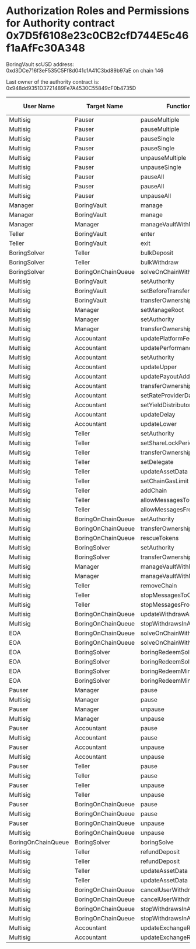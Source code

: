 # Authorization Roles and Permissions for Authority contract 0x7D5f6108e23c0CB2cfD744E5c46f1aAfFc30A348

BoringVault scUSD address: 0xd3DCe716f3eF535C5Ff8d041c1A41C3bd89b97aE on chain 146

Last owner of the authority contract is: 0x948dd9351D3721489Fe7A4530C55849cF0b4735D

| User Name | Target Name | Function Names | Function Signatures | User Address | Target Address |
|-----------|-------------|----------------|-------------------|--------------|----------------|
| Multisig | Pauser | pauseMultiple | 0x1414a737 | 0xB26AEb430b5Bf6Be55763b42095E82DB9a1838B8 | 0x7B49E2ceed55B33C382741eCdfe585878843c1f1 |
| Multisig | Pauser | pauseMultiple | 0x1414a737 | 0xE89CeE9837e6Fce3b1Ebd8E1C779b76fd6E20136 | 0x7B49E2ceed55B33C382741eCdfe585878843c1f1 |
| Multisig | Pauser | pauseSingle | 0x6fa02012 | 0xB26AEb430b5Bf6Be55763b42095E82DB9a1838B8 | 0x7B49E2ceed55B33C382741eCdfe585878843c1f1 |
| Multisig | Pauser | pauseSingle | 0x6fa02012 | 0xE89CeE9837e6Fce3b1Ebd8E1C779b76fd6E20136 | 0x7B49E2ceed55B33C382741eCdfe585878843c1f1 |
| Multisig | Pauser | unpauseMultiple | 0x2a578b95 | 0x948dd9351D3721489Fe7A4530C55849cF0b4735D | 0x7B49E2ceed55B33C382741eCdfe585878843c1f1 |
| Multisig | Pauser | unpauseSingle | 0x4ed1a7ed | 0x948dd9351D3721489Fe7A4530C55849cF0b4735D | 0x7B49E2ceed55B33C382741eCdfe585878843c1f1 |
| Multisig | Pauser | pauseAll | 0x595c6a67 | 0xB26AEb430b5Bf6Be55763b42095E82DB9a1838B8 | 0x7B49E2ceed55B33C382741eCdfe585878843c1f1 |
| Multisig | Pauser | pauseAll | 0x595c6a67 | 0xE89CeE9837e6Fce3b1Ebd8E1C779b76fd6E20136 | 0x7B49E2ceed55B33C382741eCdfe585878843c1f1 |
| Multisig | Pauser | unpauseAll | 0x8a2ddd03 | 0x948dd9351D3721489Fe7A4530C55849cF0b4735D | 0x7B49E2ceed55B33C382741eCdfe585878843c1f1 |
| Manager | BoringVault | manage | 0xf6e715d0 | 0x76fda7A02B616070D3eC5902Fa3C5683AC3cB8B6 | 0xd3DCe716f3eF535C5Ff8d041c1A41C3bd89b97aE |
| Manager | BoringVault | manage | 0x224d8703 | 0x76fda7A02B616070D3eC5902Fa3C5683AC3cB8B6 | 0xd3DCe716f3eF535C5Ff8d041c1A41C3bd89b97aE |
| Manager | Manager | manageVaultWithMerkleVerification | 0x244b0f6a | 0x76fda7A02B616070D3eC5902Fa3C5683AC3cB8B6 | 0x76fda7A02B616070D3eC5902Fa3C5683AC3cB8B6 |
| Teller | BoringVault | enter | 0x39d6ba32 | 0x358CFACf00d0B4634849821BB3d1965b472c776a | 0xd3DCe716f3eF535C5Ff8d041c1A41C3bd89b97aE |
| Teller | BoringVault | exit | 0x18457e61 | 0x358CFACf00d0B4634849821BB3d1965b472c776a | 0xd3DCe716f3eF535C5Ff8d041c1A41C3bd89b97aE |
| BoringSolver | Teller | bulkDeposit | 0x9d574420 | 0xE41A255A37C7d5d30a2A20D58f4ecE149b346a61 | 0x358CFACf00d0B4634849821BB3d1965b472c776a |
| BoringSolver | Teller | bulkWithdraw | 0x3e64ce99 | 0xE41A255A37C7d5d30a2A20D58f4ecE149b346a61 | 0x358CFACf00d0B4634849821BB3d1965b472c776a |
| BoringSolver | BoringOnChainQueue | solveOnChainWithdraws | 0x412638dc | 0xE41A255A37C7d5d30a2A20D58f4ecE149b346a61 | 0x3754480db8b3E607fbE125697EB496a44A1Be720 |
| Multisig | BoringVault | setAuthority | 0x7a9e5e4b | 0x948dd9351D3721489Fe7A4530C55849cF0b4735D | 0xd3DCe716f3eF535C5Ff8d041c1A41C3bd89b97aE |
| Multisig | BoringVault | setBeforeTransferHook | 0x8929565f | 0x948dd9351D3721489Fe7A4530C55849cF0b4735D | 0xd3DCe716f3eF535C5Ff8d041c1A41C3bd89b97aE |
| Multisig | BoringVault | transferOwnership | 0xf2fde38b | 0x948dd9351D3721489Fe7A4530C55849cF0b4735D | 0xd3DCe716f3eF535C5Ff8d041c1A41C3bd89b97aE |
| Multisig | Manager | setManageRoot | 0x21801a99 | 0x948dd9351D3721489Fe7A4530C55849cF0b4735D | 0x76fda7A02B616070D3eC5902Fa3C5683AC3cB8B6 |
| Multisig | Manager | setAuthority | 0x7a9e5e4b | 0x948dd9351D3721489Fe7A4530C55849cF0b4735D | 0x76fda7A02B616070D3eC5902Fa3C5683AC3cB8B6 |
| Multisig | Manager | transferOwnership | 0xf2fde38b | 0x948dd9351D3721489Fe7A4530C55849cF0b4735D | 0x76fda7A02B616070D3eC5902Fa3C5683AC3cB8B6 |
| Multisig | Accountant | updatePlatformFee | 0xafb06952 | 0x948dd9351D3721489Fe7A4530C55849cF0b4735D | 0xA76E0F54918E39A63904b51F688513043242a0BE |
| Multisig | Accountant | updatePerformanceFee | 0x709ac1c3 | 0x948dd9351D3721489Fe7A4530C55849cF0b4735D | 0xA76E0F54918E39A63904b51F688513043242a0BE |
| Multisig | Accountant | setAuthority | 0x7a9e5e4b | 0x948dd9351D3721489Fe7A4530C55849cF0b4735D | 0xA76E0F54918E39A63904b51F688513043242a0BE |
| Multisig | Accountant | updateUpper | 0x634da58f | 0x948dd9351D3721489Fe7A4530C55849cF0b4735D | 0xA76E0F54918E39A63904b51F688513043242a0BE |
| Multisig | Accountant | updatePayoutAddress | 0x56200819 | 0x948dd9351D3721489Fe7A4530C55849cF0b4735D | 0xA76E0F54918E39A63904b51F688513043242a0BE |
| Multisig | Accountant | transferOwnership | 0xf2fde38b | 0x948dd9351D3721489Fe7A4530C55849cF0b4735D | 0xA76E0F54918E39A63904b51F688513043242a0BE |
| Multisig | Accountant | setRateProviderData | 0x4d8be07e | 0x948dd9351D3721489Fe7A4530C55849cF0b4735D | 0xA76E0F54918E39A63904b51F688513043242a0BE |
| Multisig | Accountant | setYieldDistributor | 0x3038a60d | 0x948dd9351D3721489Fe7A4530C55849cF0b4735D | 0xA76E0F54918E39A63904b51F688513043242a0BE |
| Multisig | Accountant | updateDelay | 0x6a054dc9 | 0x948dd9351D3721489Fe7A4530C55849cF0b4735D | 0xA76E0F54918E39A63904b51F688513043242a0BE |
| Multisig | Accountant | updateLower | 0x207ec0e7 | 0x948dd9351D3721489Fe7A4530C55849cF0b4735D | 0xA76E0F54918E39A63904b51F688513043242a0BE |
| Multisig | Teller | setAuthority | 0x7a9e5e4b | 0x948dd9351D3721489Fe7A4530C55849cF0b4735D | 0x358CFACf00d0B4634849821BB3d1965b472c776a |
| Multisig | Teller | setShareLockPeriod | 0x12056e2d | 0x948dd9351D3721489Fe7A4530C55849cF0b4735D | 0x358CFACf00d0B4634849821BB3d1965b472c776a |
| Multisig | Teller | transferOwnership | 0xf2fde38b | 0x948dd9351D3721489Fe7A4530C55849cF0b4735D | 0x358CFACf00d0B4634849821BB3d1965b472c776a |
| Multisig | Teller | setDelegate | 0xca5eb5e1 | 0x948dd9351D3721489Fe7A4530C55849cF0b4735D | 0x358CFACf00d0B4634849821BB3d1965b472c776a |
| Multisig | Teller | updateAssetData | 0x8dfd8ba1 | 0x948dd9351D3721489Fe7A4530C55849cF0b4735D | 0x358CFACf00d0B4634849821BB3d1965b472c776a |
| Multisig | Teller | setChainGasLimit | 0x1568fc58 | 0x948dd9351D3721489Fe7A4530C55849cF0b4735D | 0x358CFACf00d0B4634849821BB3d1965b472c776a |
| Multisig | Teller | addChain | 0x34dafd6b | 0x948dd9351D3721489Fe7A4530C55849cF0b4735D | 0x358CFACf00d0B4634849821BB3d1965b472c776a |
| Multisig | Teller | allowMessagesToChain | 0xb5ba6182 | 0x948dd9351D3721489Fe7A4530C55849cF0b4735D | 0x358CFACf00d0B4634849821BB3d1965b472c776a |
| Multisig | Teller | allowMessagesFromChain | 0x202eac57 | 0x948dd9351D3721489Fe7A4530C55849cF0b4735D | 0x358CFACf00d0B4634849821BB3d1965b472c776a |
| Multisig | BoringOnChainQueue | setAuthority | 0x7a9e5e4b | 0x948dd9351D3721489Fe7A4530C55849cF0b4735D | 0x3754480db8b3E607fbE125697EB496a44A1Be720 |
| Multisig | BoringOnChainQueue | transferOwnership | 0xf2fde38b | 0x948dd9351D3721489Fe7A4530C55849cF0b4735D | 0x3754480db8b3E607fbE125697EB496a44A1Be720 |
| Multisig | BoringOnChainQueue | rescueTokens | 0x0bf6cab7 | 0x948dd9351D3721489Fe7A4530C55849cF0b4735D | 0x3754480db8b3E607fbE125697EB496a44A1Be720 |
| Multisig | BoringSolver | setAuthority | 0x7a9e5e4b | 0x948dd9351D3721489Fe7A4530C55849cF0b4735D | 0xE41A255A37C7d5d30a2A20D58f4ecE149b346a61 |
| Multisig | BoringSolver | transferOwnership | 0xf2fde38b | 0x948dd9351D3721489Fe7A4530C55849cF0b4735D | 0xE41A255A37C7d5d30a2A20D58f4ecE149b346a61 |
| Multisig | Manager | manageVaultWithMerkleVerification | 0x244b0f6a | 0xB26AEb430b5Bf6Be55763b42095E82DB9a1838B8 | 0x76fda7A02B616070D3eC5902Fa3C5683AC3cB8B6 |
| Multisig | Manager | manageVaultWithMerkleVerification | 0x244b0f6a | 0xE89CeE9837e6Fce3b1Ebd8E1C779b76fd6E20136 | 0x76fda7A02B616070D3eC5902Fa3C5683AC3cB8B6 |
| Multisig | Teller | removeChain | 0x55a2d64d | 0x948dd9351D3721489Fe7A4530C55849cF0b4735D | 0x358CFACf00d0B4634849821BB3d1965b472c776a |
| Multisig | Teller | stopMessagesToChain | 0x45ad6063 | 0x948dd9351D3721489Fe7A4530C55849cF0b4735D | 0x358CFACf00d0B4634849821BB3d1965b472c776a |
| Multisig | Teller | stopMessagesFromChain | 0xd555f368 | 0x948dd9351D3721489Fe7A4530C55849cF0b4735D | 0x358CFACf00d0B4634849821BB3d1965b472c776a |
| Multisig | BoringOnChainQueue | updateWithdrawAsset | 0xeed4b3f8 | 0x948dd9351D3721489Fe7A4530C55849cF0b4735D | 0x3754480db8b3E607fbE125697EB496a44A1Be720 |
| Multisig | BoringOnChainQueue | stopWithdrawsInAsset | 0x74732728 | 0x948dd9351D3721489Fe7A4530C55849cF0b4735D | 0x3754480db8b3E607fbE125697EB496a44A1Be720 |
| EOA | BoringOnChainQueue | solveOnChainWithdraws | 0x412638dc | 0xD23086C4e450cAAF55704EbC03875A04B4716CA2 | 0x3754480db8b3E607fbE125697EB496a44A1Be720 |
| EOA | BoringOnChainQueue | solveOnChainWithdraws | 0x412638dc | 0xf8553c8552f906C19286F21711721E206EE4909E | 0x3754480db8b3E607fbE125697EB496a44A1Be720 |
| EOA | BoringSolver | boringRedeemSolve | 0xb7532db2 | 0xD23086C4e450cAAF55704EbC03875A04B4716CA2 | 0xE41A255A37C7d5d30a2A20D58f4ecE149b346a61 |
| EOA | BoringSolver | boringRedeemSolve | 0xb7532db2 | 0xf8553c8552f906C19286F21711721E206EE4909E | 0xE41A255A37C7d5d30a2A20D58f4ecE149b346a61 |
| EOA | BoringSolver | boringRedeemMintSolve | 0xff011b62 | 0xD23086C4e450cAAF55704EbC03875A04B4716CA2 | 0xE41A255A37C7d5d30a2A20D58f4ecE149b346a61 |
| EOA | BoringSolver | boringRedeemMintSolve | 0xff011b62 | 0xf8553c8552f906C19286F21711721E206EE4909E | 0xE41A255A37C7d5d30a2A20D58f4ecE149b346a61 |
| Pauser | Manager | pause | 0x8456cb59 | 0x7B49E2ceed55B33C382741eCdfe585878843c1f1 | 0x76fda7A02B616070D3eC5902Fa3C5683AC3cB8B6 |
| Multisig | Manager | pause | 0x8456cb59 | 0x948dd9351D3721489Fe7A4530C55849cF0b4735D | 0x76fda7A02B616070D3eC5902Fa3C5683AC3cB8B6 |
| Pauser | Manager | unpause | 0x3f4ba83a | 0x7B49E2ceed55B33C382741eCdfe585878843c1f1 | 0x76fda7A02B616070D3eC5902Fa3C5683AC3cB8B6 |
| Multisig | Manager | unpause | 0x3f4ba83a | 0x948dd9351D3721489Fe7A4530C55849cF0b4735D | 0x76fda7A02B616070D3eC5902Fa3C5683AC3cB8B6 |
| Pauser | Accountant | pause | 0x8456cb59 | 0x7B49E2ceed55B33C382741eCdfe585878843c1f1 | 0xA76E0F54918E39A63904b51F688513043242a0BE |
| Multisig | Accountant | pause | 0x8456cb59 | 0x948dd9351D3721489Fe7A4530C55849cF0b4735D | 0xA76E0F54918E39A63904b51F688513043242a0BE |
| Pauser | Accountant | unpause | 0x3f4ba83a | 0x7B49E2ceed55B33C382741eCdfe585878843c1f1 | 0xA76E0F54918E39A63904b51F688513043242a0BE |
| Multisig | Accountant | unpause | 0x3f4ba83a | 0x948dd9351D3721489Fe7A4530C55849cF0b4735D | 0xA76E0F54918E39A63904b51F688513043242a0BE |
| Pauser | Teller | pause | 0x8456cb59 | 0x7B49E2ceed55B33C382741eCdfe585878843c1f1 | 0x358CFACf00d0B4634849821BB3d1965b472c776a |
| Multisig | Teller | pause | 0x8456cb59 | 0x948dd9351D3721489Fe7A4530C55849cF0b4735D | 0x358CFACf00d0B4634849821BB3d1965b472c776a |
| Pauser | Teller | unpause | 0x3f4ba83a | 0x7B49E2ceed55B33C382741eCdfe585878843c1f1 | 0x358CFACf00d0B4634849821BB3d1965b472c776a |
| Multisig | Teller | unpause | 0x3f4ba83a | 0x948dd9351D3721489Fe7A4530C55849cF0b4735D | 0x358CFACf00d0B4634849821BB3d1965b472c776a |
| Pauser | BoringOnChainQueue | pause | 0x8456cb59 | 0x7B49E2ceed55B33C382741eCdfe585878843c1f1 | 0x3754480db8b3E607fbE125697EB496a44A1Be720 |
| Multisig | BoringOnChainQueue | pause | 0x8456cb59 | 0x948dd9351D3721489Fe7A4530C55849cF0b4735D | 0x3754480db8b3E607fbE125697EB496a44A1Be720 |
| Pauser | BoringOnChainQueue | unpause | 0x3f4ba83a | 0x7B49E2ceed55B33C382741eCdfe585878843c1f1 | 0x3754480db8b3E607fbE125697EB496a44A1Be720 |
| Multisig | BoringOnChainQueue | unpause | 0x3f4ba83a | 0x948dd9351D3721489Fe7A4530C55849cF0b4735D | 0x3754480db8b3E607fbE125697EB496a44A1Be720 |
| BoringOnChainQueue | BoringSolver | boringSolve | 0x67aa0416 | 0x3754480db8b3E607fbE125697EB496a44A1Be720 | 0xE41A255A37C7d5d30a2A20D58f4ecE149b346a61 |
| Multisig | Teller | refundDeposit | 0x46b563f4 | 0xB26AEb430b5Bf6Be55763b42095E82DB9a1838B8 | 0x358CFACf00d0B4634849821BB3d1965b472c776a |
| Multisig | Teller | refundDeposit | 0x46b563f4 | 0xE89CeE9837e6Fce3b1Ebd8E1C779b76fd6E20136 | 0x358CFACf00d0B4634849821BB3d1965b472c776a |
| Multisig | Teller | updateAssetData | 0x8dfd8ba1 | 0xB26AEb430b5Bf6Be55763b42095E82DB9a1838B8 | 0x358CFACf00d0B4634849821BB3d1965b472c776a |
| Multisig | Teller | updateAssetData | 0x8dfd8ba1 | 0xE89CeE9837e6Fce3b1Ebd8E1C779b76fd6E20136 | 0x358CFACf00d0B4634849821BB3d1965b472c776a |
| Multisig | BoringOnChainQueue | cancelUserWithdraws | 0x9fff7e2a | 0xB26AEb430b5Bf6Be55763b42095E82DB9a1838B8 | 0x3754480db8b3E607fbE125697EB496a44A1Be720 |
| Multisig | BoringOnChainQueue | cancelUserWithdraws | 0x9fff7e2a | 0xE89CeE9837e6Fce3b1Ebd8E1C779b76fd6E20136 | 0x3754480db8b3E607fbE125697EB496a44A1Be720 |
| Multisig | BoringOnChainQueue | stopWithdrawsInAsset | 0x74732728 | 0xB26AEb430b5Bf6Be55763b42095E82DB9a1838B8 | 0x3754480db8b3E607fbE125697EB496a44A1Be720 |
| Multisig | BoringOnChainQueue | stopWithdrawsInAsset | 0x74732728 | 0xE89CeE9837e6Fce3b1Ebd8E1C779b76fd6E20136 | 0x3754480db8b3E607fbE125697EB496a44A1Be720 |
| Multisig | Accountant | updateExchangeRate | 0x3458113d | 0xB26AEb430b5Bf6Be55763b42095E82DB9a1838B8 | 0xA76E0F54918E39A63904b51F688513043242a0BE |
| Multisig | Accountant | updateExchangeRate | 0x3458113d | 0xE89CeE9837e6Fce3b1Ebd8E1C779b76fd6E20136 | 0xA76E0F54918E39A63904b51F688513043242a0BE |
